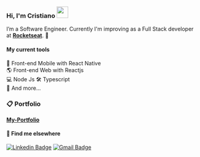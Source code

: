 ### Hi, I'm Cristiano <img src="https://media.giphy.com/media/hvRJCLFzcasrR4ia7z/giphy.gif" width="30" >

I’m a Software Engineer. Currently I'm improving as a Full Stack developer at [**Rocketseat**](https://github.com/rocketseat-education). 🚀

#### My current tools 
📲 Front-end Mobile with React Native  
🌎 Front-end Web with Reactjs    
:computer: Node Js
🛠️ Typescript  
🧰 And more...  

### :clipboard: Portfolio

[**My-Portfolio**](https://cristiano-silva-portoflio.vercel.app/)

#### 💬 Find me elsewhere

[![Linkedin Badge](https://img.shields.io/badge/-Linkedin-blue?style=flat-square&logo=Linkedin&logoColor=white&link=https://www.linkedin.com/in/cristiano-silva-342626265/)](https://www.linkedin.com/in/cristiano-silva-342626265/) 
[![Gmail Badge](https://img.shields.io/badge/-alchaarcristiano@gmail.com-c14438?style=flat-square&logo=Gmail&logoColor=white&link=mailto:alchaarcristiano@gmail.com)](mailto:alchaarcristiano@gmail.com)

